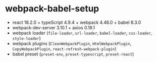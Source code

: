 # webpack-babel-setup

- react 18.2.0 + typeScript 4.9.4 + webpack 4.46.0 + babel 8.3.0
- webpack-dev-server 3.10.1 + axios 0.19.1
- webpack loader (`file-loader`, `url-loader`, `babel-loader`, `css-loader`, `style-loader`)
- webpack plugins (`CleanWebpackPlugin`, `HtmlWebpackPlugin`, `CopyWebpackPlugin`, `react-refresh-webpack-plugin`)
- babel preset (`preset-env`, `preset-typescript`, `preset-react`)